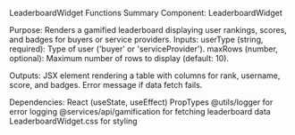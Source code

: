 LeaderboardWidget Functions Summary
Component: LeaderboardWidget

Purpose: Renders a gamified leaderboard displaying user rankings, scores, and badges for buyers or service providers.
Inputs:
userType (string, required): Type of user ('buyer' or 'serviceProvider').
maxRows (number, optional): Maximum number of rows to display (default: 10).


Outputs:
JSX element rendering a table with columns for rank, username, score, and badges.
Error message if data fetch fails.


Dependencies:
React (useState, useEffect)
PropTypes
@utils/logger for error logging
@services/api/gamification for fetching leaderboard data
LeaderboardWidget.css for styling



